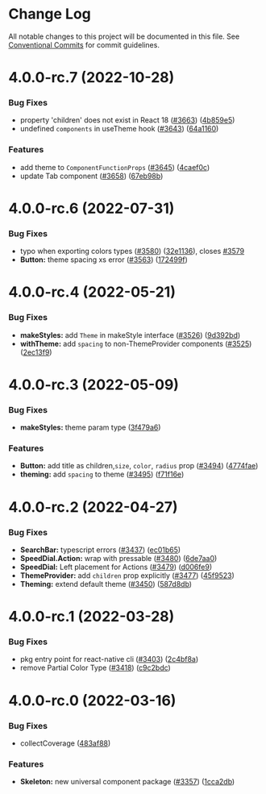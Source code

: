 # Change Log

All notable changes to this project will be documented in this file.
See [Conventional Commits](https://conventionalcommits.org) for commit guidelines.

# 4.0.0-rc.7 (2022-10-28)


### Bug Fixes

* property 'children' does not exist in React 18 ([#3663](https://github.com/react-native-elements/react-native-elements/issues/3663)) ([4b859e5](https://github.com/react-native-elements/react-native-elements/commit/4b859e5da5346743d5d5d09a3cd8d6459b70fc29))
* undefined `components` in useTheme hook ([#3643](https://github.com/react-native-elements/react-native-elements/issues/3643)) ([64a1160](https://github.com/react-native-elements/react-native-elements/commit/64a116095c969d15b562ce0fd69a450becaa1379))


### Features

* add theme to `ComponentFunctionProps` ([#3645](https://github.com/react-native-elements/react-native-elements/issues/3645)) ([4caef0c](https://github.com/react-native-elements/react-native-elements/commit/4caef0c74518fd6e3e501df79f8e97eeff7cbec3))
* update Tab component ([#3658](https://github.com/react-native-elements/react-native-elements/issues/3658)) ([67eb98b](https://github.com/react-native-elements/react-native-elements/commit/67eb98b82b035eb554d87b40988077b169c0d571))



# 4.0.0-rc.6 (2022-07-31)


### Bug Fixes

*  typo when exporting colors types ([#3580](https://github.com/react-native-elements/react-native-elements/issues/3580)) ([32e1136](https://github.com/react-native-elements/react-native-elements/commit/32e113640ceec81f5e583137c6d5c0c35f6efe73)), closes [#3579](https://github.com/react-native-elements/react-native-elements/issues/3579)
* **Button:** theme spacing xs error ([#3563](https://github.com/react-native-elements/react-native-elements/issues/3563)) ([172499f](https://github.com/react-native-elements/react-native-elements/commit/172499fb44d0e99210a670eaa97990bbc8b3e53f))



# 4.0.0-rc.4 (2022-05-21)


### Bug Fixes

* **makeStyles:** add `Theme` in makeStyle interface  ([#3526](https://github.com/react-native-elements/react-native-elements/issues/3526)) ([9d392bd](https://github.com/react-native-elements/react-native-elements/commit/9d392bd12344ffe42f2a8fdaa806db74a09965e0))
* **withTheme:** add `spacing` to non-ThemeProvider components ([#3525](https://github.com/react-native-elements/react-native-elements/issues/3525)) ([2ec13f9](https://github.com/react-native-elements/react-native-elements/commit/2ec13f953d12793e7b78dccfa329f6eba3ba5689))



# 4.0.0-rc.3 (2022-05-09)


### Bug Fixes

* **makeStyles:** theme param type ([3f479a6](https://github.com/react-native-elements/react-native-elements/commit/3f479a66c3569e4e2a6a200bd58595becc0c5575))


### Features

* **Button:** add title as children,`size`, `color`, `radius` prop ([#3494](https://github.com/react-native-elements/react-native-elements/issues/3494)) ([4774fae](https://github.com/react-native-elements/react-native-elements/commit/4774fae98968d532f2f1e1ab43793ccb71c24b37))
* **theming:** add `spacing` to theme ([#3495](https://github.com/react-native-elements/react-native-elements/issues/3495)) ([f71f16e](https://github.com/react-native-elements/react-native-elements/commit/f71f16eae0279baa183009799f5ecfa0a96b714d))



# 4.0.0-rc.2 (2022-04-27)


### Bug Fixes

* **SearchBar:** typescript errors ([#3437](https://github.com/react-native-elements/react-native-elements/issues/3437)) ([ec01b65](https://github.com/react-native-elements/react-native-elements/commit/ec01b65cbbb3a3795e0450a4c744acffa2b31d56))
* **SpeedDial.Action:** wrap with pressable ([#3480](https://github.com/react-native-elements/react-native-elements/issues/3480)) ([6de7aa0](https://github.com/react-native-elements/react-native-elements/commit/6de7aa0985edc90a0325244227eda9e4aab71b60))
* **SpeedDial:** Left placement for Actions ([#3479](https://github.com/react-native-elements/react-native-elements/issues/3479)) ([d006fe9](https://github.com/react-native-elements/react-native-elements/commit/d006fe9f532430a00931877be8a5cda4b4027942))
* **ThemeProvider:** add `children` prop explicitly ([#3477](https://github.com/react-native-elements/react-native-elements/issues/3477)) ([45f9523](https://github.com/react-native-elements/react-native-elements/commit/45f9523300d9bcc74837ddc01dc6b787cb4be54b))
* **Theming:** extend default theme ([#3450](https://github.com/react-native-elements/react-native-elements/issues/3450)) ([587d8db](https://github.com/react-native-elements/react-native-elements/commit/587d8dbf8aef0beb9cd42683f16e52bbbe3b99c1))



# 4.0.0-rc.1 (2022-03-28)


### Bug Fixes

* pkg entry point for react-native cli ([#3403](https://github.com/react-native-elements/react-native-elements/issues/3403)) ([2c4bf8a](https://github.com/react-native-elements/react-native-elements/commit/2c4bf8a4a31498ce4dd2aefe22cff5cfc13363f1))
* remove Partial Color Type ([#3418](https://github.com/react-native-elements/react-native-elements/issues/3418)) ([c9c2bdc](https://github.com/react-native-elements/react-native-elements/commit/c9c2bdc58198392727c1b6affccf6201724a2391))



# 4.0.0-rc.0 (2022-03-16)


### Bug Fixes

* collectCoverage ([483af88](https://github.com/react-native-elements/react-native-elements/commit/483af88803a48f343ff2965d9770f9a5ea71a033))


### Features

* **Skeleton:** new universal component package ([#3357](https://github.com/react-native-elements/react-native-elements/issues/3357)) ([1cca2db](https://github.com/react-native-elements/react-native-elements/commit/1cca2db1967330ef42a67c9b885a460ed27a4762))
